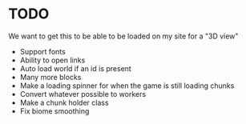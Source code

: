# TODO

We want to get this to be able to be loaded on my site for a "3D view"

- Support fonts
- Ability to open links
- Auto load world if an id is present
- Many more blocks
- Make a loading spinner for when the game is still loading chunks
- Convert whatever possible to workers
- Make a chunk holder class
- Fix biome smoothing
